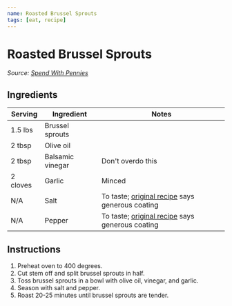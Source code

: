 ```yaml
---
name: Roasted Brussel Sprouts
tags: [eat, recipe]
---
```


# Roasted Brussel Sprouts

_Source: [Spend With Pennies](https://www.spendwithpennies.com/balsamic-roasted-brussels-sprouts/#wprm-recipe-container-222393)_

## Ingredients

| Serving | Ingredient | Notes |
|-|-|-|
| 1.5 lbs | Brussel sprouts |  |
| 2 tbsp | Olive oil |  |
| 2 tbsp | Balsamic vinegar | Don't overdo this |
| 2 cloves | Garlic | Minced |
| N/A | Salt | To taste; [original recipe](https://www.spendwithpennies.com/balsamic-roasted-brussels-sprouts/#wprm-recipe-container-222393) says generous coating |
| N/A | Pepper | To taste; [original recipe](https://www.spendwithpennies.com/balsamic-roasted-brussels-sprouts/#wprm-recipe-container-222393) says generous coating |

## Instructions

1. Preheat oven to 400 degrees.
1. Cut stem off and split brussel sprouts in half.
1. Toss brussel sprouts in a bowl with olive oil, vinegar, and garlic.
1. Season with salt and pepper.
1. Roast 20-25 minutes until brussel sprouts are tender.
